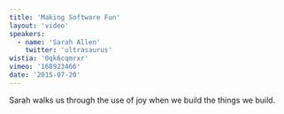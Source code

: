 ```yaml
---
title: 'Making Software Fun'
layout: 'video'
speakers:
  - name: 'Sarah Allen'
    twitter: 'ultrasaurus'
wistia: '0qk6cqmrxr'
vimeo: '168923466'
date: '2015-07-20'
---
```


Sarah walks us through the use of joy when we build the things we build.
